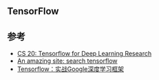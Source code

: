 ## TensorFlow

## 参考

* [CS 20: Tensorflow for Deep Learning Research](https://web.stanford.edu/class/cs20si/syllabus.html)
* [An amazing site: search tensorflow](https://devdocs.io/)
* [Tensorflow：实战Google深度学习框架](https://pan.baidu.com/s/1KWE-nG7i00dvOe3_nfR9-g)
